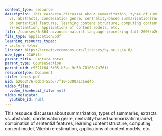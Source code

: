 ```yaml
---
content_type: resource
description: This resource discusses about summarization, types of summaries, extracts
  vs. abstracts, condensation genre, centrality-based summarization(radev), combination
  of sentential features, learning content structure, computing content model, Viterbi
  re-estimation, applications of content models, etc.
file: /courses/6-864-advanced-natural-language-processing-fall-2005/b2062476bddd55b77f10b300a1d1ed4b_lec25.pdf
file_type: application/pdf
learning_resource_types:
- Lecture Notes
license: https://creativecommons.org/licenses/by-nc-sa/4.0/
ocw_type: OCWFile
parent_title: Lecture Notes
parent_type: CourseSection
parent_uid: c9517f64-5b05-b3ae-9c50-78103b7a76ff
resourcetype: Document
title: lec25.pdf
uid: b2062476-bddd-55b7-7f10-b300a1d1ed4b
video_files:
  video_thumbnail_file: null
video_metadata:
  youtube_id: null
---
```

This resource discusses about summarization, types of summaries, extracts vs. abstracts, condensation genre, centrality-based summarization(radev), combination of sentential features, learning content structure, computing content model, Viterbi re-estimation, applications of content models, etc.